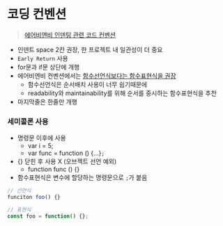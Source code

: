 # 코딩 컨벤션

> [에어비앤비 인덴팅 관련 코드 컨벤션](https://github.com/airbnb/javascript#whitespace--spaces)

- 인덴트 space 2칸 권장, 한 프로젝트 내 일관성이 더 중요
- `Early Return` 사용
- for문과 if문 상단에 개행
- 에어비엔비 컨벤션에서는 [함수선언식보다는 함수표현식을 권장](https://airbnb.io/javascript/#functions--declarations)
    - 함수선언식은 순서배치 사용이 너무 쉽기때문에
    - readability와 maintainability를 위해 순서를 중시하는 함수표현식을 추천
- 마지막줄은 한줄만 개행

### 세미콜론 사용

- 명령문 이후에 사용
    - var i = 5;
    - var func = function () {...}`;`
- {} 닫힌 후 사용 X (오브젝트 선언 예외)
    - function func () {}
- 함수표현식은 변수에 할당하는 명령문으로 `;`가 붙음

```JavaScript
// 선언식
funciton foo() {}

// 표현식
const foo = function() {};
```


